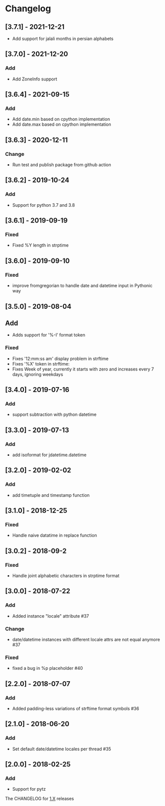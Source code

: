 # Changelog

## [3.7.1] - 2021-12-21
* Add support for jalali months in persian alphabets

## [3.7.0] - 2021-12-20
### Add
* Add ZoneInfo support

## [3.6.4] - 2021-09-15
### Add
* Add date.min based on cpython implementation
* Add date.max based on cpython implementation

## [3.6.3] - 2020-12-11
### Change
* Run test and publish package from github action

## [3.6.2] - 2019-10-24
### Add
* Support for python 3.7 and 3.8


## [3.6.1] - 2019-09-19
### Fixed
* Fixed %Y length in strptime


## [3.6.0] - 2019-09-10
### Fixed
* improve fromgregorian to handle date and datetime input in Pythonic way


## [3.5.0] - 2019-08-04
## Add
* Adds support for '%-I' format token
### Fixed
* Fixes '12:mm:ss am' display problem in strftime
* Fixes '%X' token in strftime:
* Fixes Week of year, currently it starts with zero and increases every 7 days, ignoring weekdays

## [3.4.0] - 2019-07-16
### Add
* support subtraction with python datetime

## [3.3.0] - 2019-07-13
### Add
* add isoformat for jdatetime.datetime

## [3.2.0] - 2019-02-02
### Add
* add timetuple and timestamp function

## [3.1.0] - 2018-12-25
### Fixed
* Handle naive datatime in replace function

## [3.0.2] - 2018-09-2
### Fixed
* Handle joint alphabetic characters in strptime format

## [3.0.0] - 2018-07-22
### Add
* Added instance "locale" attribute #37
### Change
* date/datetime instances with different locale attrs are not equal anymore #37
###  Fixed
* fixed a bug in %p placeholder #40

## [2.2.0] - 2018-07-07
### Add
* Added padding-less variations of strftime format symbols #36

## [2.1.0] - 2018-06-20
### Add
* Set default date/datetime locales per thread #35

## [2.0.0] - 2018-02-25
### Add
* Support for pytz


The CHANGELOG for [1.X](https://github.com/slashmili/python-jalali/tree/v1.9.1) releases

